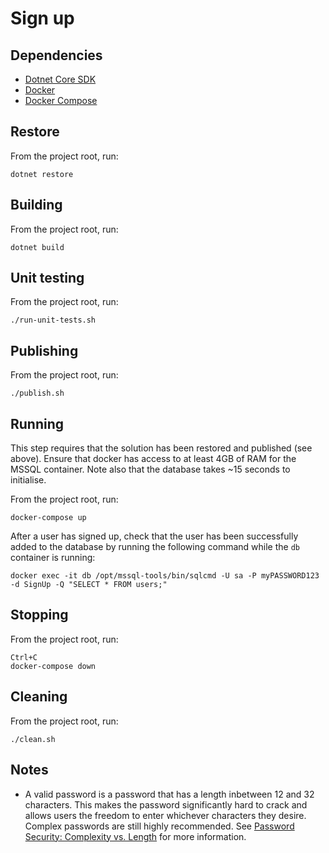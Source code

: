 # Sign up

## Dependencies

- [Dotnet Core SDK](https://www.microsoft.com/net/core)
- [Docker](https://docs.docker.com/engine/installation/)
- [Docker Compose](https://docs.docker.com/compose/install/)

## Restore

From the project root, run:
```
dotnet restore
```

## Building

From the project root, run:
```
dotnet build
```

## Unit testing

From the project root, run:
```
./run-unit-tests.sh
```

## Publishing

From the project root, run:
```
./publish.sh
```

## Running

This step requires that the solution has been restored and published (see above). Ensure that docker has access to at least 4GB of RAM for the MSSQL container. Note also that the database takes ~15 seconds to initialise.

From the project root, run:
```
docker-compose up
```

After a user has signed up, check that the user has been successfully added to the database by running the following command while the `db` container is running:
```
docker exec -it db /opt/mssql-tools/bin/sqlcmd -U sa -P myPASSWORD123 -d SignUp -Q "SELECT * FROM users;"
```

## Stopping

From the project root, run:
```
Ctrl+C
docker-compose down
```

## Cleaning

From the project root, run:
```
./clean.sh
```

## Notes

- A valid password is a password that has a length inbetween 12 and 32 characters. This makes the password significantly hard to crack and allows users the freedom to enter whichever characters they desire. Complex passwords are still highly recommended. See [Password Security: Complexity vs. Length](http://resources.infosecinstitute.com/password-security-complexity-vs-length/#gref) for more information.
